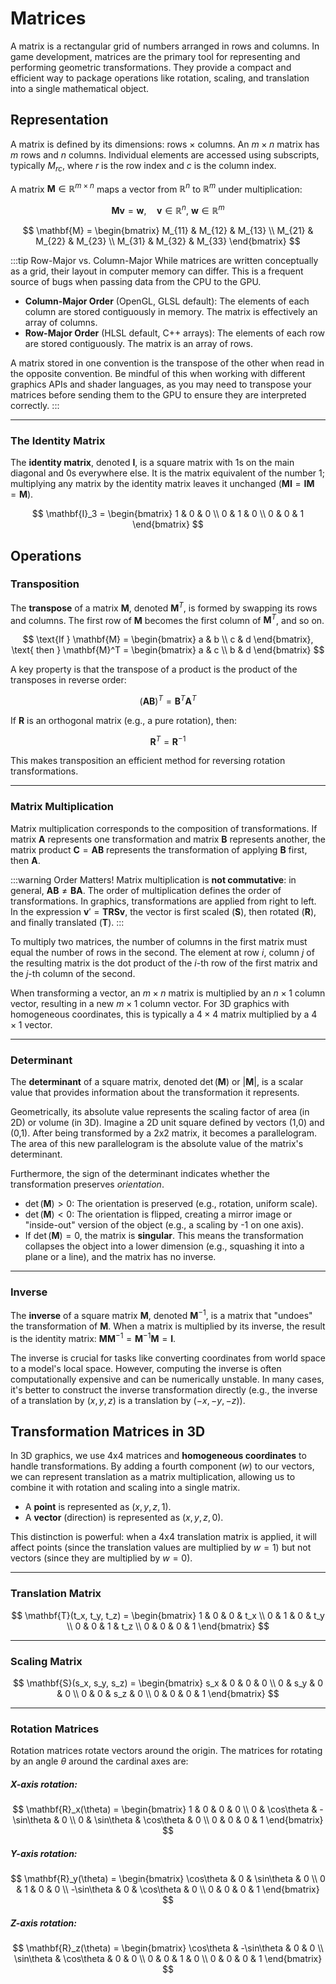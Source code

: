 # Matrices

A matrix is a rectangular grid of numbers arranged in rows and columns. In game development, matrices are the primary tool for representing and performing geometric transformations. They provide a compact and efficient way to package operations like rotation, scaling, and translation into a single mathematical object.

## Representation

A matrix is defined by its dimensions: rows $\times$ columns. An $m \times n$ matrix has $m$ rows and $n$ columns. Individual elements are accessed using subscripts, typically $M_{rc}$, where $r$ is the row index and $c$ is the column index.

A matrix $\mathbf{M} \in \mathbb{R}^{m \times n}$ maps a vector from $\mathbb{R}^n$ to $\mathbb{R}^m$ under multiplication:

$$
\mathbf{M} \mathbf{v} = \mathbf{w}, \quad \mathbf{v} \in \mathbb{R}^n,\ \mathbf{w} \in \mathbb{R}^m
$$

$$
\mathbf{M} = \begin{bmatrix}
M_{11} & M_{12} & M_{13} \\
M_{21} & M_{22} & M_{23} \\
M_{31} & M_{32} & M_{33}
\end{bmatrix}
$$

:::tip Row-Major vs. Column-Major
While matrices are written conceptually as a grid, their layout in computer memory can differ. This is a frequent source of bugs when passing data from the CPU to the GPU.
- **Column-Major Order** (OpenGL, GLSL default): The elements of each column are stored contiguously in memory. The matrix is effectively an array of columns.
- **Row-Major Order** (HLSL default, C++ arrays): The elements of each row are stored contiguously. The matrix is an array of rows.

A matrix stored in one convention is the transpose of the other when read in the opposite convention. Be mindful of this when working with different graphics APIs and shader languages, as you may need to transpose your matrices before sending them to the GPU to ensure they are interpreted correctly.
:::

---

### The Identity Matrix

The **identity matrix**, denoted $\mathbf{I}$, is a square matrix with 1s on the main diagonal and 0s everywhere else. It is the matrix equivalent of the number 1; multiplying any matrix by the identity matrix leaves it unchanged ($\mathbf{M}\mathbf{I} = \mathbf{I}\mathbf{M} = \mathbf{M}$).

$$
\mathbf{I}_3 = \begin{bmatrix}
1 & 0 & 0 \\
0 & 1 & 0 \\
0 & 0 & 1
\end{bmatrix}
$$

## Operations

### Transposition

The **transpose** of a matrix $\mathbf{M}$, denoted $\mathbf{M}^T$, is formed by swapping its rows and columns. The first row of $\mathbf{M}$ becomes the first column of $\mathbf{M}^T$, and so on.

$$
\text{If } \mathbf{M} = \begin{bmatrix} a & b \\ c & d \end{bmatrix}, \text{ then } \mathbf{M}^T = \begin{bmatrix} a & c \\ b & d \end{bmatrix}
$$

A key property is that the transpose of a product is the product of the transposes in reverse order:

$$
(\mathbf{A}\mathbf{B})^T = \mathbf{B}^T\mathbf{A}^T
$$

If $\mathbf{R}$ is an orthogonal matrix (e.g., a pure rotation), then:

$$
\mathbf{R}^T = \mathbf{R}^{-1}
$$

This makes transposition an efficient method for reversing rotation transformations.


---

### Matrix Multiplication

Matrix multiplication corresponds to the composition of transformations. If matrix $\mathbf{A}$ represents one transformation and matrix $\mathbf{B}$ represents another, the matrix product $\mathbf{C} = \mathbf{A}\mathbf{B}$ represents the transformation of applying $\mathbf{B}$ first, then $\mathbf{A}$.

:::warning Order Matters!
Matrix multiplication is **not commutative**: in general, $\mathbf{A}\mathbf{B} \neq \mathbf{B}\mathbf{A}$. The order of multiplication defines the order of transformations. In graphics, transformations are applied from right to left. In the expression $\mathbf{v}' = \mathbf{T} \mathbf{R} \mathbf{S} \mathbf{v}$, the vector is first scaled ($\mathbf{S}$), then rotated ($\mathbf{R}$), and finally translated ($\mathbf{T}$).
:::

To multiply two matrices, the number of columns in the first matrix must equal the number of rows in the second. The element at row $i$, column $j$ of the resulting matrix is the dot product of the $i$-th row of the first matrix and the $j$-th column of the second.

When transforming a vector, an $m \times n$ matrix is multiplied by an $n \times 1$ column vector, resulting in a new $m \times 1$ column vector. For 3D graphics with homogeneous coordinates, this is typically a $4 \times 4$ matrix multiplied by a $4 \times 1$ vector.

---

### Determinant

The **determinant** of a square matrix, denoted $\det(\mathbf{M})$ or $|\mathbf{M}|$, is a scalar value that provides information about the transformation it represents.

Geometrically, its absolute value represents the scaling factor of area (in 2D) or volume (in 3D). Imagine a 2D unit square defined by vectors (1,0) and (0,1). After being transformed by a 2x2 matrix, it becomes a parallelogram. The area of this new parallelogram is the absolute value of the matrix's determinant.

Furthermore, the sign of the determinant indicates whether the transformation preserves *orientation*.
- $\det(\mathbf{M}) > 0$: The orientation is preserved (e.g., rotation, uniform scale).
- $\det(\mathbf{M}) < 0$: The orientation is flipped, creating a mirror image or "inside-out" version of the object (e.g., a scaling by -1 on one axis).
- If $\det(\mathbf{M}) = 0$, the matrix is **singular**. This means the transformation collapses the object into a lower dimension (e.g., squashing it into a plane or a line), and the matrix has no inverse.

---

### Inverse

The **inverse** of a square matrix $\mathbf{M}$, denoted $\mathbf{M}^{-1}$, is a matrix that "undoes" the transformation of $\mathbf{M}$. When a matrix is multiplied by its inverse, the result is the identity matrix: $\mathbf{M}\mathbf{M}^{-1} = \mathbf{M}^{-1}\mathbf{M} = \mathbf{I}$.

The inverse is crucial for tasks like converting coordinates from world space to a model's local space. However, computing the inverse is often computationally expensive and can be numerically unstable. In many cases, it's better to construct the inverse transformation directly (e.g., the inverse of a translation by $(x, y, z)$ is a translation by $(-x, -y, -z)$).

## Transformation Matrices in 3D

In 3D graphics, we use 4x4 matrices and **homogeneous coordinates** to handle transformations. By adding a fourth component ($w$) to our vectors, we can represent translation as a matrix multiplication, allowing us to combine it with rotation and scaling into a single matrix.

- A **point** is represented as $(x, y, z, 1)$.
- A **vector** (direction) is represented as $(x, y, z, 0)$.

This distinction is powerful: when a 4x4 translation matrix is applied, it will affect points (since the translation values are multiplied by $w=1$) but not vectors (since they are multiplied by $w=0$).

---

### Translation Matrix

$$
\mathbf{T}(t_x, t_y, t_z) = \begin{bmatrix}
1 & 0 & 0 & t_x \\
0 & 1 & 0 & t_y \\
0 & 0 & 1 & t_z \\
0 & 0 & 0 & 1
\end{bmatrix}
$$

---

### Scaling Matrix

$$
\mathbf{S}(s_x, s_y, s_z) = \begin{bmatrix}
s_x & 0 & 0 & 0 \\
0 & s_y & 0 & 0 \\
0 & 0 & s_z & 0 \\
0 & 0 & 0 & 1
\end{bmatrix}
$$

---

### Rotation Matrices

Rotation matrices rotate vectors around the origin. The matrices for rotating by an angle $\theta$ around the cardinal axes are:

##### X-axis rotation:
$$
\mathbf{R}_x(\theta) = \begin{bmatrix}
1 & 0 & 0 & 0 \\
0 & \cos\theta & -\sin\theta & 0 \\
0 & \sin\theta & \cos\theta & 0 \\
0 & 0 & 0 & 1
\end{bmatrix}
$$

##### Y-axis rotation:
$$
\mathbf{R}_y(\theta) = \begin{bmatrix}
\cos\theta & 0 & \sin\theta & 0 \\
0 & 1 & 0 & 0 \\
-\sin\theta & 0 & \cos\theta & 0 \\
0 & 0 & 0 & 1
\end{bmatrix}
$$

##### Z-axis rotation:
$$
\mathbf{R}_z(\theta) = \begin{bmatrix}
\cos\theta & -\sin\theta & 0 & 0 \\
\sin\theta & \cos\theta & 0 & 0 \\
0 & 0 & 1 & 0 \\
0 & 0 & 0 & 1
\end{bmatrix}
$$